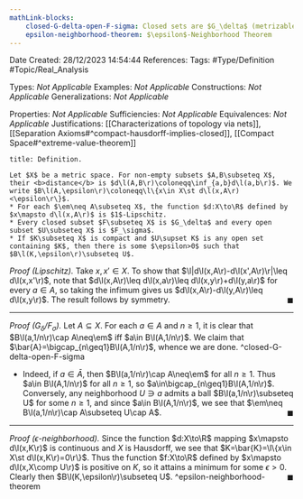 ```yaml
---
mathLink-blocks:
    closed-G-delta-open-F-sigma: Closed sets are $G_\delta$ (metrizable)
    epsilon-neighborhood-theorem: $\epsilon$-Neighborhood Theorem
---
```


<div class="topSpace"></div>

Date Created: 28/12/2023 14:54:44
References:
Tags: #Type/Definition #Topic/Real_Analysis

Types: <i>Not Applicable</i>
Examples: <i>Not Applicable</i>
Constructions: <i>Not Applicable</i>
Generalizations: <i>Not Applicable</i>

Properties: <i>Not Applicable</i>
Sufficiencies: <i>Not Applicable</i>
Equivalences: <i>Not Applicable</i>
Justifications: [[Characterizations of topology via nets]], [[Separation Axioms#^compact-hausdorff-implies-closed]], [[Compact Space#^extreme-value-theorem]]

``` ad-Definition
title: Definition.

Let $X$ be a metric space. For non-empty subsets $A,B\subseteq X$, their <b>distance</b> is $d\l(A,B\r)\coloneqq\inf_{a,b}d\l(a,b\r)$. We write $B\l(A,\epsilon\r)\coloneqq\l\{x\in X\st d\l(x,A\r)<\epsilon\r\}$.
* For each $\em\neq A\subseteq X$, the function $d:X\to\R$ defined by $x\mapsto d\l(x,A\r)$ is $1$-Lipschitz.
* Every closed subset $F\subseteq X$ is $G_\delta$ and every open subset $U\subseteq X$ is $F_\sigma$.
* If $K\subseteq X$ is compact and $U\supset K$ is any open set containing $K$, then there is some $\epsilon>0$ such that $B\l(K,\epsilon\r)\subseteq U$.

```

<i>Proof (Lipschitz).</i> Take $x,x'\in X$. To show that $\l|d\l(x,A\r)-d\l(x',A\r)\r|\leq d\l(x,x'\r)$, note that $d\l(x,A\r)\leq d\l(x,a\r)\leq d\l(x,y\r)+d\l(y,a\r)$ for every $a\in A$, so taking the infimum gives us $d\l(x,A\r)-d\l(y,A\r)\leq d\l(x,y\r)$. The result follows by symmetry.<span style="float:right;">$\blacksquare$</span>

---

<i>Proof ($G_\delta$/$F_\sigma$).</i> Let $A\subseteq X$. For each $a\in A$ and $n\geq1$, it is clear that $B\l(a,1/n\r)\cap A\neq\em$ iff $a\in B\l(A,1/n\r)$. We claim that $\bar{A}=\bigcap_{n\geq1}B\l(A,1/n\r)$, whence we are done. ^closed-G-delta-open-F-sigma
* Indeed, if $a\in\bar{A}$, then $B\l(a,1/n\r)\cap A\neq\em$ for all $n\geq1$. Thus $a\in B\l(A,1/n\r)$ for all $n\geq1$, so $a\in\bigcap_{n\geq1}B\l(A,1/n\r)$. Conversely, any neighborhood $U\ni a$ admits a ball $B\l(a,1/n\r)\subseteq U$ for some $n\geq1$, and since $a\in B\l(A,1/n\r)$, we see that $\em\neq B\l(a,1/n\r)\cap A\subseteq U\cap A$.<span style="float:right;">$\blacksquare$</span>

---

<i>Proof ($\epsilon$-neighborhood).</i> Since the function $d:X\to\R$ mapping $x\mapsto d\l(x,K\r)$ is continuous and $X$ is Hausdorff, we see that $K=\bar{K}=\l\{x\in X\st d\l(x,K\r)=0\r\}$. Thus the function $f:X\to\R$ defined by $x\mapsto d\l(x,X\comp U\r)$ is positive on $K$, so it attains a minimum for some $\epsilon>0$. Clearly then $B\l(K,\epsilon\r)\subseteq U$.<span style="float:right;">$\blacksquare$</span> ^epsilon-neighborhood-theorem
